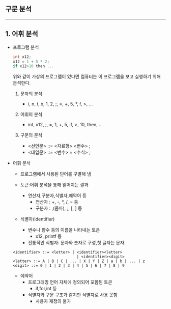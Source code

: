## 구문 분석

___

## **1. 어휘 분석**

- 프로그램 분석
    ```c
    int x12;
    x12 = 1 + 5 * 2;
    if x12>10 then ...
    ```
    위와 같이 가상의 프로그램이 있다면 컴퓨터는 이 프로그램을 보고 실행하기 위해 분석한다.

    1. 문자의 분석
        - i, n, t, x, 1, 2, ;, =, +, 5, *, f, >, …

    2. 어휘의 분석
        - int, x12, ;, =, 1, +, 5, if, >, 10, then, …

    3. 구문의 분석
        - <선언문> ::= <자료형> <변수> ;
        - <대입문> ::= <변수> = <수식> ;

- 어휘 분석

    - 프로그램에서 사용된 단어를 구별해 냄
    - 토큰:어휘 분석을 통해 얻어지는 결과
        - 연산자,구분자,식별자,예약어 등
            - 연산자 : +, -, *, /, = 등
            - 구분자 : ,(콤마), ;, [, ] 등

    - 식별자(identifier)
        - 변수나 함수 등의 이름을 나타내는 토큰
            - x12, printf 등
        - 전통적인 식별자: 문자와 숫자로 구성,첫 글자는 문자

    ```
    <identifier> ::= <letter> | <identifier><letter>
                                | <identifier><digit>
    <letter> ::= A | B | C | ... | X | Y | Z | a | b | ... | z
    <digit> ::= 0 | 1 | 2 | 3 | 4 | 5 | 6 | 7 | 8 | 9
    ```

    - 예약어
        - 프로그래밍 언어 자체에 정의되어 포함된 토큰
            - if,for,int 등
        - 식별자와 구문 구조가 같지만 식별자로 사용 못함
            - 사용자 재정의 불가